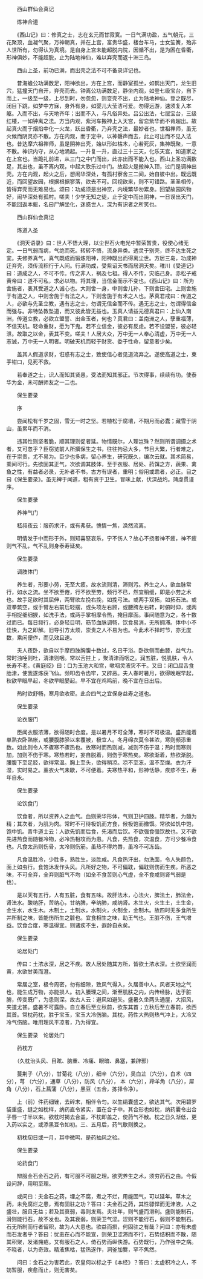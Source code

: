 <!-- { "loadSidebar": true } -->
　　西山群仙会真记

　　炼神合道

　　《西山记》曰：修真之士，志在玄元而甘寂寞。一日气满功盈，五气朝元，三花聚顶，血凝气聚，万神朝真，并在上宫，富贵华盛，楼台车马，士女笙簧，殆非人世所有，勿得认为真境。是自身上宫未能超脱内院，因循不出，是为困在昏衢，形神俱妙，不能超脱，止为陆地神仙，难以弃壳而返十洲三岛。

　　西山上圣，前功已满，而出壳之法不可不备录详记也。

　　昔海蟾公功满数足，阳神欲出，方在上宫，而静室孤坐，如鹤出天门，龙生旧穴，猛撞天门自开，弃壳而去。钟离公功满数足，静坐内观，如登七级宝台，自下而上，一级至一级，上尽到时，勿忽忽，则变壳不出，止为陆地神仙。登之既尽，闭目下跳，如梦中方寐，身外有身，如婴儿大莹洁可爱。勿得远游，速须复入本躯。入而不出，与天地齐年；出而不入，与凡俗异处。吕公出法，七层宝台，三级红楼，一如钟离之法。方当内观，紫河车搬神上入天宫，留恋紫华而不肯超出。故起真火而于烟焰中化一火龙，跃出昏衢，乃弃壳之法，最妙者也。世祖禅师，虽无火候而阴灵亦不散。方在内观，而于定中，以神磬声而去，此止可出而不见入法也。昔达摩六祖禅师，虽是阴神出壳，始以形如枯木，心若死灰，集神既聚，一意不散。神识内守，从心地涌起。一升复一升，直过三十三天，化乐天宫，如道家之在上宫也。当跪礼前进，从三门之中门而出，此亦出而不能入也。西山上圣功满数足，其出也，虽不离内观，中起大歌乐过中门。故起火是搬神入顶，过门是调神出壳。方在内观，起火之后，想闹华深处，有孤村寮舍三二间，始自彼中出。既远既近，而回望故园，根据根据寥落，欲去不可。回视欲来，则不可错路。圣圣相传，皆得弃壳而无难易也。颂曰：功成须是出神京，内境繁华勿累身。回望故园风物好，闹华深处有孤村。嗟夫！少学无知之徒，止于定中而出阴神，一日误出天门，不能回返本躯，名曰尸解坐化，迷惑世人，深为有识者之所笑也。

　　西山群仙会真记

　　炼道入圣

　　《洞天语录》曰：世人不悟大理，以尘世石火电光中暂荣暂贵，役使心绪无定。一日气弱而病，气绝而死。转转不悟，流身异类。透灵于别壳，终不达生死之宜。夫修养真气，真气既成而锻炼阳神，阳神既出而得离尘世。方居三岛，功成神迁弃壳，须传流积行于人间。行满功成，受紫诏天书而居洞天矣。稚川《受道记》曰：道成之人，不可不传。传之非人，祸及七祖。得人不传，灾临己身。赤松子戒黄帝曰：道不可私，求必以物。将其理，当信金而示不变也。《西山记》曰：所为舍施者，表其受道之人诚心也。大则舍一身，中则舍儿孙，下则舍田宅。上则舍施于有道之人，中则舍施于有法之人，下则舍施于有术之人也。茅真君戒曰：传道之人，必欲与先圣立教，遇有志之士，勿谓无信金而不传。遇无志之士，勿谓得信金而强与。非特坠教坠道，而又彼此皆无益也。玉真人请益元德真君曰：上仙入南洲，传道立教，必欲立盟誓、出金玉者，何也？真君曰：盖南洲之人，孽重福薄，不信天机。轻命重财，愿为下鬼。若不立信金，彼必有反虑。若不设盟誓，彼必轻泄。故取之以金，表其不变。嗟夫！人居大众，万中无一人奉心清虚，万中无一人志诚，万中无一人明者。明破天机而轻于财货、委于性命，留意者少矣。

　　盖其人假道求财，诳惑有志之士，致使信心者见道流弃之。遂使高道之士，束手钳口，见死不救。

　　若奉道之士，识人而知其贤愚，受法而知其邪正。节次得事，续续有功。使泰华为金，未可酬师友之一二也。

　　保生要录

　　序

　　尝闻松有千岁之固，雪无一时之坚。若植松于腐壤，不期月而必蠹；藏雪于阴山，虽累年而不消。

　　违其性则坚者脆，顺其理则促者延。物情既尔，人理岂殊？然则所谓调摄之术者，又可忽乎？臣窃览前人所撰保生之书，往往拘忌大多，节目大繁，行者难之，在于崇贵，尤不易为。臣少也多病，留心养生，研究既久，编次云就。其术简易，乘间可行。先欲固其正气，次欲调其肢体，至于衣服、居处、药饵之方，蔬果、禽鱼之性，有益者必录，无补者不书。古方有误者，重明；俗用或乖者，必正。目之曰《保生要录》。虽无裨于闻道，粗有资于卫生。冒昧上献，伏深战灼。蒲虔贯谨序。

　　保生要录

　　养神气门

　　嵇叔夜云：服药求汗，或有弗获。愧情一焦，涣然流离。

　　明情发于中而形于外，则知喜怒哀乐，宁不伤人？故心不挠者神不疲，神不疲则气不乱，气不乱则身泰寿延矣。

　　保生要录

　　调肢体门

　　养生者，形要小劳，无至大疲。故水流则清，滞则污。养生之人，欲血脉常行，如水之流。坐不欲至倦，行不欲至劳，频行不已，然宜稍缓，即是小劳之术也。故手足欲时其屈伸，两臂欲左挽右挽，如挽弓法。或两手双拓，如拓石法。或双拳筑空，或手臂左右前后轻摆，或头项左右顾，或腰胯左右转，时俯时仰，或两手相捉细细捩，如洗手法，或两手掌相摩令热，掩目摩面。事间随意为之，各十数过而已。每日频行，必身轻目明，筋节血脉调畅，饮食易消，无所拥滞。体中小不佳快，为之即解。旧导引方太烦，崇贵之人不易为也。今此术不择时节，亦无度数，乘闲便作，而见效且速。

　　夫人夜卧，欲自以手摩四肢胸腹十数过，名曰干浴。卧欲侧而曲膝，益气力。常时浊唾则吐，清津则咽。常以舌拄上 ，聚清津而咽之。润五脏，悦肌肤，令人长寿不老。《黄庭经》曰：口为玉池大和宫，嗽咽灵液灾不干。又曰：闭口屈舌食胎津，使我遂炼获飞仙。频叩齿令齿牢，又辟恶。夫人春时暑月，欲得晚眠早起，秋欲早眠早起，冬欲早眠晏起。早不宜在鸡鸣前，晚不宜在日出后。

　　热时欲舒畅，寒月欲收密。此合四气之宜保身益寿之道也。

　　保生要录

　　论衣服门

　　臣闻衣服浓薄，欲得随时合度。是以暑月不可全薄，寒时不可极温。盛热能着单熟衣卧熟帐，或腰腹膝胫以来覆被，极宜人。冬月绵衣莫令甚浓，寒则频添重数。如此则令人不骤寒不骤热也。故寒时而热则减，减则不伤于温；热时而寒则加，加则不伤于寒。寒热若时，妄自脱着，则伤于寒热矣。寒欲渐着，热欲渐脱。腰腹下至足胫，欲得常温。胸上至头，欲得稍凉。凉不至冻，温不至燥。衣为汗湿，实时易之。薰衣火气未歇，不可便着。夫寒热平和，形神恬静，疾疹不生，寿年自永。

　　保生要录

　　论饮食门

　　饮食者，所以资养人之血气。血则荣华形体，气则卫护四肢。精华者，为髓为精；其次者，为肌为肉。常时不可待极饥而方食，候极饱而撤馔。常欲如饥中饱，饱中饥。青牛道士云：人欲先饥而后食，先渴而后饮。不欲强食强饮故也。又不欲先进热食而随餐冷物，必冷热相攻而为患。凡食，先热食，次温食，方可少餐冷食也。凡食太热则伤骨，太冷则伤筋。虽热不得灼唇，虽冷不可冻齿。

　　凡食温胜冷，少胜多，熟胜生，淡胜咸。凡食热汗出，勿洗面，令人失颜色，面上如虫行。食饱沐发作头风。凡所好之物，不可偏耽，偏耽则伤而生疾。所恶之味，不可全弃，全弃则脏气不均（如全不食苦则心气虚，全不食咸则肾气弱是也）。

　　是以天有五行，人有五脏，食有五味。故肝法木，心法火，脾法土，肺法金，肾法水。酸纳肝，苦纳心，甘纳脾，辛纳肺，咸纳肾。木生火，火生土，土生金，金生水，水生木。木制土，土制水，水制火，火制金，金制木。故四时无多食所生并所制之味，皆能伤所生之脏也。宜食相生之味，助王气也。王脏不伤，王气增益。饮食合度，寒温得宜。则诸疾不生，遐龄自永矣。

　　保生要录

　　论居处门

　　传曰：土浓水深，居之不疾。故人居处随其方所，皆欲土浓水深。土欲坚润而黄，水欲甘美而澄。

　　常居之室，极令周密，勿有细隙，致风气得入，久居善中人。风者天地之气也，能生成万物，亦能损人。初入腠理之间，渐至肌肤之内，内传经脉，达于脏腑，传变既广，为患则深。故古人云：避风如避矢。盛暑久坐两头通屋，大招风，夹道尤甚。盛暑不可露卧。自立春后至立秋前，欲东其首；立秋后至立春前，欲西其首。常枕药枕，胜于宝玉，宝玉大冷伤脑。其枕，药性大热则热气冲上，大冷又冷气伤脑。唯用理风平凉者，乃为得宜。

　　保生要录　论居处门

　　药枕方

　　（久枕治头风、目眩、脑重、冷痛、眼暗、鼻塞，兼辟邪）

　　蔓荆子（八分），甘菊花（八分），细辛（六分），吴白芷（六分），白术（四分），芎 （六分），通草（八分），防风（八分）， 本（六分），羚羊角（八分），犀角（八分），石上菖蒲（八分），黑豆（五合，拣择令净）。

　　上（前）件药细锉，去碎末，相伴令匀。以生绢囊盛之，欲达其气。次用碧罗袋重盛，缝之如枕样，纳药直令紧实，置在合子中。其合形也如枕，纳药囊令出合子唇一寸半以来。欲枕时揭去合盖，不枕即盖之，使药气不散。枕之日久渐低，更入药以实之，或添黑豆令如初。三、五月后，药气歇则换之。

　　初枕旬日或一月，耳中微鸣，是药抽风之验。

　　保生要录

　　论药食门

　　辩服金石金石之药，有可服不可服之理。欲究养生之术，须穷药石之由。今假设问辞，用明至理。

　　或问曰：夫金石之药，埋之不腐，煮之不烂，用能固气，可以延年。草木之药，未免腐烂之患，焉有固驻之功？答曰：夫金石之药，其性骠悍而无津液，人之盛壮，服且无益；若及其衰弱，毒则发焉。夫壮年，则气盛而滑利。盛则能制石，滑则能行石，故不发也。及其衰弱，则荣卫气涩。涩则不能行石，弱则不能制石。石无所制而行者留积，故为人大患也。欲益而损，何固驻之有哉？问曰：亦有未虚而石发者乎？答曰：忧恚在心而不能宣，则荣卫涩滞而不行，石势结积而不散，随其积聚，发诸痈疮。又有服石之人，倚石势而纵佚游。石势既行，乃作强中之病。不晓者，以为奇效。精液焦枯，猛热遂作，洞釜加爨，罕不焦然。

　　问曰：金石之为害若此，农皇何以标之于《本经》？答曰：太虚积冷之人，不妨暂服，疾愈而止，则无害矣。

